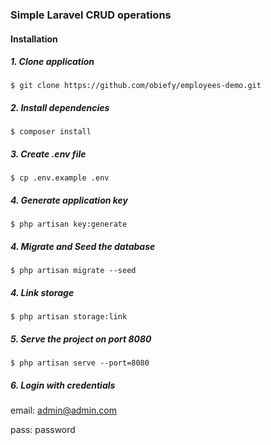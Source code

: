 ### Simple Laravel CRUD operations

#### Installation
##### 1. Clone application
```shell script
$ git clone https://github.com/obiefy/employees-demo.git
```
##### 2. Install dependencies
```shell script
$ composer install
```
##### 3. Create .env file
```shell script
$ cp .env.example .env
```
##### 4. Generate application key
```shell script
$ php artisan key:generate
```

##### 4. Migrate and Seed the database
```shell script
$ php artisan migrate --seed
```


##### 4. Link storage
```shell script
$ php artisan storage:link
```

##### 5. Serve the project on port 8080
```shell script
$ php artisan serve --port=8080
```

##### 6. Login with credentials
email: admin@admin.com

pass: password

